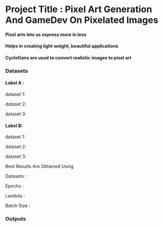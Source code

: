 # Project Title : Pixel Art Generation And GameDev On Pixelated Images
#### Pixel arts lets us express more in less
#### Helps in creating light weight, beautiful applications
#### CycleGans are used to convert realistic images to pixel art


### Datasets
#### Label A :

dataset 1:

dataset 2:

dataset 3:

#### Label B:

dataset 1:

dataset 2:

dataset 3:


Best Results Are Obtained Using 

Datasets :

Epochs  :

Lambda  :

Batch Size :

### Outputs
